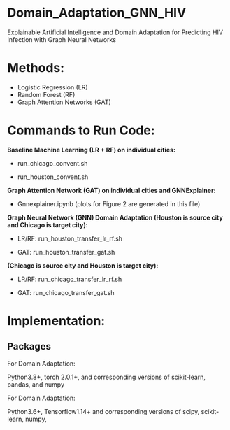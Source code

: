 # Domain_Adaptation_GNN_HIV
Explainable Artificial Intelligence and Domain Adaptation for Predicting HIV Infection with Graph Neural Networks

# Methods:
* Logistic Regression (LR)
* Random Forest (RF)
* Graph Attention Networks (GAT)

# Commands to Run Code:

**Baseline Machine Learning (LR + RF) on individual cities:**

* run_chicago_convent.sh

* run_houston_convent.sh


**Graph Attention Network (GAT) on individual cities and GNNExplainer:**

* Gnnexplainer.ipynb (plots for Figure 2 are generated in this file)


**Graph Neural Network (GNN) Domain Adaptation (Houston is source city and Chicago is target city):**

* LR/RF: run_houston_transfer_lr_rf.sh

* GAT: run_houston_transfer_gat.sh

**(Chicago is source city and Houston is target city):**

* LR/RF: run_chicago_transfer_lr_rf.sh

* GAT: run_chicago_transfer_gat.sh

# Implementation:

## Packages

For Domain Adaptation:

Python3.8+, torch 2.0.1+, and corresponding versions of scikit-learn, pandas, and numpy

For Domain Adaptation:

Python3.6+, Tensorflow1.14+ and corresponding versions of scipy, scikit-learn, numpy,


